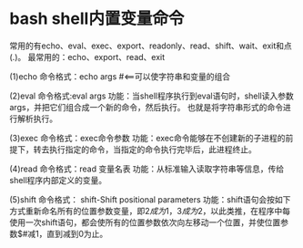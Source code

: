 # bash shell内置变量命令

常用的有echo、eval、exec、export、readonly、read、shift、wait、exit和点(.)。
最常用的：echo、export、read、exit

(1)echo
命令格式：echo args #<==可以使字符串和变量的组合

(2)eval
命令格式:eval args
功能：当shell程序执行到eval语句时，shell读入参数args，并把它们组合成一个新的命令，然后执行。
也就是将字符串形式的命令进行解析执行。

(3)exec
命令格式：exec命令参数
功能：exec命令能够在不创建新的子进程的前提下，转去执行指定的命令，当指定的命令执行完毕后，此进程终止。

(4)read
命令格式：read 变量名表
功能：从标准输入读取字符串等信息，传给shell程序内部定义的变量。

(5)shift
命令格式： shift-Shift positional parameters
功能：shift语句会按如下方式重新命名所有的位置参数变量，即$2成为$1，$3成为$2，以此类推，在程序中每使用一次shift语句，都会使所有的位置参数依次向左移动一个位置，并使位置参数$#减1，直到减到0为止。